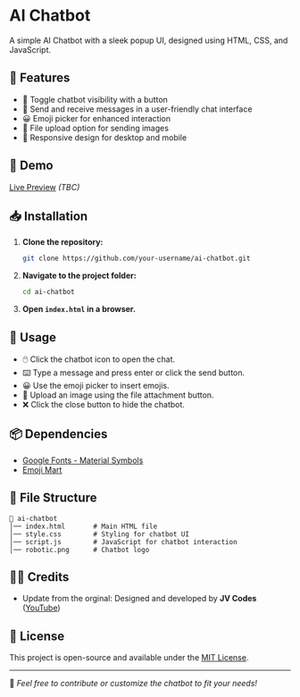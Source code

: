 # AI Chatbot

A simple AI Chatbot with a sleek popup UI, designed using HTML, CSS, and JavaScript.

## 🚀 Features
- 🔘 Toggle chatbot visibility with a button
- 💬 Send and receive messages in a user-friendly chat interface
- 😀 Emoji picker for enhanced interaction
- 📎 File upload option for sending images
- 📱 Responsive design for desktop and mobile

## 🎥 Demo
[Live Preview](#) *(TBC)*

## 📥 Installation
1. **Clone the repository:**
   ```sh
   git clone https://github.com/your-username/ai-chatbot.git
   ```
2. **Navigate to the project folder:**
   ```sh
   cd ai-chatbot
   ```
3. **Open `index.html` in a browser.**

## 📌 Usage
- 🖱️ Click the chatbot icon to open the chat.
- ⌨️ Type a message and press enter or click the send button.
- 😀 Use the emoji picker to insert emojis.
- 📎 Upload an image using the file attachment button.
- ❌ Click the close button to hide the chatbot.

## 📦 Dependencies
- [Google Fonts - Material Symbols](https://fonts.google.com/icons)
- [Emoji Mart](https://github.com/missive/emoji-mart)

## 📂 File Structure
```
📁 ai-chatbot
│── index.html       # Main HTML file
│── style.css        # Styling for chatbot UI
│── script.js        # JavaScript for chatbot interaction
│── robotic.png      # Chatbot logo
```

## 👨‍💻 Credits
- Update from the orginal: Designed and developed by **JV Codes** ([YouTube](https://www.youtube.com/@jvcodes))

## 📜 License
This project is open-source and available under the [MIT License](LICENSE).

---
🔹 *Feel free to contribute or customize the chatbot to fit your needs!*



